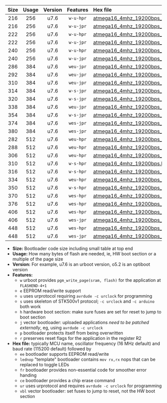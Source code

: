 |Size|Usage|Version|Features|Hex file|
|:-:|:-:|:-:|:-:|:--|
|216|256|u7.6|`w-u-hpr`|[atmega16_4mhz_19200bps_ur.hex](https://raw.githubusercontent.com/stefanrueger/urboot/main/bootloaders/atmega16/fcpu_4mhz/19200_bps/atmega16_4mhz_19200bps_ur.hex)|
|216|256|u7.6|`w-u-jpr`|[atmega16_4mhz_19200bps_ur_vbl.hex](https://raw.githubusercontent.com/stefanrueger/urboot/main/bootloaders/atmega16/fcpu_4mhz/19200_bps/atmega16_4mhz_19200bps_ur_vbl.hex)|
|222|256|u7.6|`w-u-hpr`|[atmega16_4mhz_19200bps_lednop_ur.hex](https://raw.githubusercontent.com/stefanrueger/urboot/main/bootloaders/atmega16/fcpu_4mhz/19200_bps/atmega16_4mhz_19200bps_lednop_ur.hex)|
|222|256|u7.6|`w-u-jpr`|[atmega16_4mhz_19200bps_lednop_ur_vbl.hex](https://raw.githubusercontent.com/stefanrueger/urboot/main/bootloaders/atmega16/fcpu_4mhz/19200_bps/atmega16_4mhz_19200bps_lednop_ur_vbl.hex)|
|240|256|u7.6|`w-u-hpr`|[atmega16_4mhz_19200bps_lednop_fr_ur.hex](https://raw.githubusercontent.com/stefanrueger/urboot/main/bootloaders/atmega16/fcpu_4mhz/19200_bps/atmega16_4mhz_19200bps_lednop_fr_ur.hex)|
|240|256|u7.6|`w-u-jpr`|[atmega16_4mhz_19200bps_lednop_fr_ur_vbl.hex](https://raw.githubusercontent.com/stefanrueger/urboot/main/bootloaders/atmega16/fcpu_4mhz/19200_bps/atmega16_4mhz_19200bps_lednop_fr_ur_vbl.hex)|
|286|384|u7.6|`weu-jpr`|[atmega16_4mhz_19200bps_ee_ur_vbl.hex](https://raw.githubusercontent.com/stefanrueger/urboot/main/bootloaders/atmega16/fcpu_4mhz/19200_bps/atmega16_4mhz_19200bps_ee_ur_vbl.hex)|
|292|384|u7.6|`weu-jpr`|[atmega16_4mhz_19200bps_ee_lednop_ur_vbl.hex](https://raw.githubusercontent.com/stefanrueger/urboot/main/bootloaders/atmega16/fcpu_4mhz/19200_bps/atmega16_4mhz_19200bps_ee_lednop_ur_vbl.hex)|
|310|384|u7.6|`weu-jpr`|[atmega16_4mhz_19200bps_ee_lednop_fr_ur_vbl.hex](https://raw.githubusercontent.com/stefanrueger/urboot/main/bootloaders/atmega16/fcpu_4mhz/19200_bps/atmega16_4mhz_19200bps_ee_lednop_fr_ur_vbl.hex)|
|314|384|u7.6|`w-s-jpr`|[atmega16_4mhz_19200bps_vbl.hex](https://raw.githubusercontent.com/stefanrueger/urboot/main/bootloaders/atmega16/fcpu_4mhz/19200_bps/atmega16_4mhz_19200bps_vbl.hex)|
|320|384|u7.6|`w-s-jpr`|[atmega16_4mhz_19200bps_lednop_vbl.hex](https://raw.githubusercontent.com/stefanrueger/urboot/main/bootloaders/atmega16/fcpu_4mhz/19200_bps/atmega16_4mhz_19200bps_lednop_vbl.hex)|
|338|384|u7.6|`weu-jpr`|[atmega16_4mhz_19200bps_ee_lednop_fr_ce_ur_vbl.hex](https://raw.githubusercontent.com/stefanrueger/urboot/main/bootloaders/atmega16/fcpu_4mhz/19200_bps/atmega16_4mhz_19200bps_ee_lednop_fr_ce_ur_vbl.hex)|
|354|384|u7.6|`w-s-jpr`|[atmega16_4mhz_19200bps_lednop_fr_vbl.hex](https://raw.githubusercontent.com/stefanrueger/urboot/main/bootloaders/atmega16/fcpu_4mhz/19200_bps/atmega16_4mhz_19200bps_lednop_fr_vbl.hex)|
|374|384|u7.6|`wes-jpr`|[atmega16_4mhz_19200bps_ee_vbl.hex](https://raw.githubusercontent.com/stefanrueger/urboot/main/bootloaders/atmega16/fcpu_4mhz/19200_bps/atmega16_4mhz_19200bps_ee_vbl.hex)|
|380|384|u7.6|`wes-jpr`|[atmega16_4mhz_19200bps_ee_lednop_vbl.hex](https://raw.githubusercontent.com/stefanrueger/urboot/main/bootloaders/atmega16/fcpu_4mhz/19200_bps/atmega16_4mhz_19200bps_ee_lednop_vbl.hex)|
|282|512|u7.6|`weu-hpr`|[atmega16_4mhz_19200bps_ee_ur.hex](https://raw.githubusercontent.com/stefanrueger/urboot/main/bootloaders/atmega16/fcpu_4mhz/19200_bps/atmega16_4mhz_19200bps_ee_ur.hex)|
|288|512|u7.6|`weu-hpr`|[atmega16_4mhz_19200bps_ee_lednop_ur.hex](https://raw.githubusercontent.com/stefanrueger/urboot/main/bootloaders/atmega16/fcpu_4mhz/19200_bps/atmega16_4mhz_19200bps_ee_lednop_ur.hex)|
|306|512|u7.6|`weu-hpr`|[atmega16_4mhz_19200bps_ee_lednop_fr_ur.hex](https://raw.githubusercontent.com/stefanrueger/urboot/main/bootloaders/atmega16/fcpu_4mhz/19200_bps/atmega16_4mhz_19200bps_ee_lednop_fr_ur.hex)|
|310|512|u7.6|`w-s-hpr`|[atmega16_4mhz_19200bps.hex](https://raw.githubusercontent.com/stefanrueger/urboot/main/bootloaders/atmega16/fcpu_4mhz/19200_bps/atmega16_4mhz_19200bps.hex)|
|316|512|u7.6|`w-s-hpr`|[atmega16_4mhz_19200bps_lednop.hex](https://raw.githubusercontent.com/stefanrueger/urboot/main/bootloaders/atmega16/fcpu_4mhz/19200_bps/atmega16_4mhz_19200bps_lednop.hex)|
|334|512|u7.6|`weu-hpr`|[atmega16_4mhz_19200bps_ee_lednop_fr_ce_ur.hex](https://raw.githubusercontent.com/stefanrueger/urboot/main/bootloaders/atmega16/fcpu_4mhz/19200_bps/atmega16_4mhz_19200bps_ee_lednop_fr_ce_ur.hex)|
|350|512|u7.6|`w-s-hpr`|[atmega16_4mhz_19200bps_lednop_fr.hex](https://raw.githubusercontent.com/stefanrueger/urboot/main/bootloaders/atmega16/fcpu_4mhz/19200_bps/atmega16_4mhz_19200bps_lednop_fr.hex)|
|370|512|u7.6|`wes-hpr`|[atmega16_4mhz_19200bps_ee.hex](https://raw.githubusercontent.com/stefanrueger/urboot/main/bootloaders/atmega16/fcpu_4mhz/19200_bps/atmega16_4mhz_19200bps_ee.hex)|
|376|512|u7.6|`wes-hpr`|[atmega16_4mhz_19200bps_ee_lednop.hex](https://raw.githubusercontent.com/stefanrueger/urboot/main/bootloaders/atmega16/fcpu_4mhz/19200_bps/atmega16_4mhz_19200bps_ee_lednop.hex)|
|406|512|u7.6|`wes-hpr`|[atmega16_4mhz_19200bps_ee_lednop_fr.hex](https://raw.githubusercontent.com/stefanrueger/urboot/main/bootloaders/atmega16/fcpu_4mhz/19200_bps/atmega16_4mhz_19200bps_ee_lednop_fr.hex)|
|406|512|u7.6|`wes-jpr`|[atmega16_4mhz_19200bps_ee_lednop_fr_vbl.hex](https://raw.githubusercontent.com/stefanrueger/urboot/main/bootloaders/atmega16/fcpu_4mhz/19200_bps/atmega16_4mhz_19200bps_ee_lednop_fr_vbl.hex)|
|448|512|u7.6|`wes-hpr`|[atmega16_4mhz_19200bps_ee_lednop_fr_ce.hex](https://raw.githubusercontent.com/stefanrueger/urboot/main/bootloaders/atmega16/fcpu_4mhz/19200_bps/atmega16_4mhz_19200bps_ee_lednop_fr_ce.hex)|
|448|512|u7.6|`wes-jpr`|[atmega16_4mhz_19200bps_ee_lednop_fr_ce_vbl.hex](https://raw.githubusercontent.com/stefanrueger/urboot/main/bootloaders/atmega16/fcpu_4mhz/19200_bps/atmega16_4mhz_19200bps_ee_lednop_fr_ce_vbl.hex)|

- **Size:** Bootloader code size including small table at top end
- **Usage:** How many bytes of flash are needed, ie, HW boot section or a multiple of the page size
- **Version:** For example, u7.6 is an urboot version, o5.2 is an optiboot version
- **Features:**
  + `w` urboot provides `pgm_write_page(sram, flash)` for the application at `FLASHEND-4+1`
  + `e` EEPROM read/write support
  + `u` uses urprotocol requiring `avrdude -c urclock` for programming
  + `s` uses skeleton of STK500v1 protocol; `-c urclock` and `-c arduino` both work
  + `h` hardware boot section: make sure fuses are set for reset to jump to boot section
  + `j` vector bootloader: uploaded applications *need to be patched externally*, eg, using `avrdude -c urclock`
  + `p` bootloader protects itself from being overwritten
  + `r` preserves reset flags for the application in the register R2
- **Hex file:** typically MCU name, oscillator frequency (16 MHz default) and baud rate (115200 default) followed by
  + `ee` bootloader supports EEPROM read/write
  + `lednop` "template" bootloader contains `mov rx,rx` nops that can be replaced to toggle LEDs
  + `fr` bootloader provides non-essential code for smoother error handing
  + `ce` bootloader provides a chip erase command
  + `ur` uses urprotocol and requires `avrdude -c urclock` for programming
  + `vbl` vector bootloader: set fuses to jump to reset, not the HW boot section
